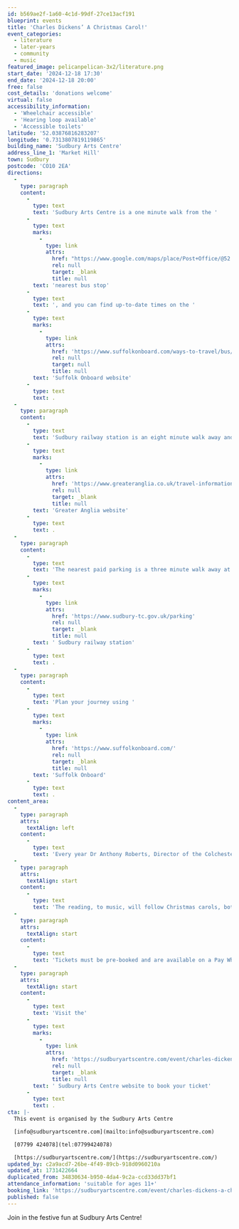 ```yaml
---
id: b569ae2f-1a60-4c1d-99df-27ce13acf191
blueprint: events
title: 'Charles Dickens’ A Christmas Carol!'
event_categories:
  - literature
  - later-years
  - community
  - music
featured_image: pelicanpelican-3x2/literature.png
start_date: '2024-12-18 17:30'
end_date: '2024-12-18 20:00'
free: false
cost_details: 'donations welcome'
virtual: false
accessibility_information:
  - 'Wheelchair accessible'
  - 'Hearing loop available'
  - 'Accessible toilets'
latitude: '52.03876816283207'
longitude: '0.7313807819119865'
building_name: 'Sudbury Arts Centre'
address_line_1: 'Market Hill'
town: Sudbury
postcode: 'CO10 2EA'
directions:
  -
    type: paragraph
    content:
      -
        type: text
        text: 'Sudbury Arts Centre is a one minute walk from the '
      -
        type: text
        marks:
          -
            type: link
            attrs:
              href: "https://www.google.com/maps/place/Post+Office/@52.0390059,0.7290549,17z/data=!4m23!1m16!4m15!1m6!1m2!1s0x47d85572debceccf:0xe403bdb3949223c3!2sPost+Office,+Sudbury+CO10+1RF!2m2!1d0.731874!2d52.039402!1m6!1m2!1s0x47d855731b7ce873:0x7277a1b5616dca22!2sSudbury+Arts+Centre,+Arts+Centre+(St+Peter's,+Market+Hill,+Sudbury+CO10+2EA!2m2!1d0.7314094!2d52.0386735!3e2!3m5!1s0x47d85572debceccf:0xe403bdb3949223c3!8m2!3d52.039402!4d0.731874!16s%2Fg%2F1q67mf02b?entry=ttu&g_ep=EgoyMDI0MDkwMi4xIKXMDSoASAFQAw%3D%3D"
              rel: null
              target: _blank
              title: null
        text: 'nearest bus stop'
      -
        type: text
        text: ', and you can find up-to-date times on the '
      -
        type: text
        marks:
          -
            type: link
            attrs:
              href: 'https://www.suffolkonboard.com/ways-to-travel/bus/bus-timetable-updates/'
              rel: null
              target: null
              title: null
        text: 'Suffolk Onboard website'
      -
        type: text
        text: .
  -
    type: paragraph
    content:
      -
        type: text
        text: 'Sudbury railway station is an eight minute walk away and you can find times on the '
      -
        type: text
        marks:
          -
            type: link
            attrs:
              href: 'https://www.greateranglia.co.uk/travel-information/station-information/suy'
              rel: null
              target: _blank
              title: null
        text: 'Greater Anglia website'
      -
        type: text
        text: .
  -
    type: paragraph
    content:
      -
        type: text
        text: 'The nearest paid parking is a three minute walk away at'
      -
        type: text
        marks:
          -
            type: link
            attrs:
              href: 'https://www.sudbury-tc.gov.uk/parking'
              rel: null
              target: _blank
              title: null
        text: ' Sudbury railway station'
      -
        type: text
        text: .
  -
    type: paragraph
    content:
      -
        type: text
        text: 'Plan your journey using '
      -
        type: text
        marks:
          -
            type: link
            attrs:
              href: 'https://www.suffolkonboard.com/'
              rel: null
              target: _blank
              title: null
        text: 'Suffolk Onboard'
      -
        type: text
        text: .
content_area:
  -
    type: paragraph
    attrs:
      textAlign: left
    content:
      -
        type: text
        text: 'Every year Dr Anthony Roberts, Director of the Colchester Arts Centre, generously donates a few of his performances of Charles Dickens’ A Christmas Carol to charity. We are over the moon that Anthony & Jamie are coming to the Arts Centre, to support the work we do to give adults with learning disabilities and autism meaningful work experience and performance opportunities at Sudbury Arts Centre.'
  -
    type: paragraph
    attrs:
      textAlign: start
    content:
      -
        type: text
        text: 'The reading, to music, will follow Christmas carols, both performed by Jamie Cunliffe. Mince Pies, Hot Chocolate and Mulled Wine will be available from our cafe/bar.'
  -
    type: paragraph
    attrs:
      textAlign: start
    content:
      -
        type: text
        text: 'Tickets must be pre-booked and are available on a Pay What You Can basis. A minimum suggested £5 per adult donation (but you can donate more if you choose to), and kids from 11 to 16 go free!'
  -
    type: paragraph
    attrs:
      textAlign: start
    content:
      -
        type: text
        text: 'Visit the'
      -
        type: text
        marks:
          -
            type: link
            attrs:
              href: 'https://sudburyartscentre.com/event/charles-dickens-a-christmas-carol/'
              rel: null
              target: _blank
              title: null
        text: ' Sudbury Arts Centre website to book your ticket'
      -
        type: text
        text: .
cta: |-
  This event is organised by the Sudbury Arts Centre

  [info@sudburyartscentre.com](mailto:info@sudburyartscentre.com)

  [07799 424078](tel:07799424078)

  [https://sudburyartscentre.com/](https://sudburyartscentre.com/)
updated_by: c2a9acd7-26be-4f49-89cb-918d0960210a
updated_at: 1731422664
duplicated_from: 34830634-b950-4da4-9c2a-ccd33dd37bf1
attendance_information: 'suitable for ages 11+'
booking_link: 'https://sudburyartscentre.com/event/charles-dickens-a-christmas-carol/'
published: false
---
```

Join in the festive fun at Sudbury Arts Centre!